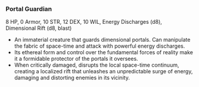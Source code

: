 ### Portal Guardian

8 HP, 0 Armor, 10 STR, 12 DEX, 10 WIL, Energy Discharges (d8), Dimensional Rift (d8, blast)

- An immaterial creature that guards dimensional portals. Can manipulate the fabric of space-time and attack with powerful energy discharges.
- Its ethereal form and control over the fundamental forces of reality make it a formidable protector of the portals it oversees.
- When critically damaged, disrupts the local space-time continuum, creating a localized rift that unleashes an unpredictable surge of energy, damaging and distorting enemies in its vicinity.

